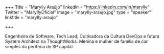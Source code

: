 +++
Title = "Marylly Araújo"
linkedin = "https://linkedin.com/in/marylly" 
Twitter = "MaryllyOficial"
image = "marylly-araujo.jpg"
type = "speaker"
linktitle = "marylly-araujo"

+++

Engenheira de Software, Tech Lead, Cultivadora da Cultura DevOps e futura System Architect na ThoughtWorks. Menina e mulher de família de cor simples da periferia de SP capital.